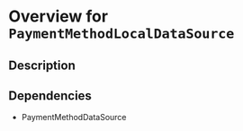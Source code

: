 # Overview for `PaymentMethodLocalDataSource`

## Description



## Dependencies

- PaymentMethodDataSource

